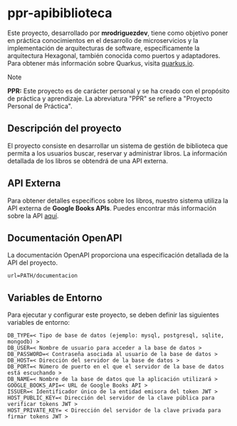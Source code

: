 # ppr-apibiblioteca

Este proyecto, desarrollado por **mrodriguezdev**, tiene como objetivo poner en práctica conocimientos en el desarrollo de microservicios y la implementación de arquitecturas de software, específicamente la arquitectura Hexagonal, también conocida 
como puertos y adaptadores. Para obtener más información sobre Quarkus, visita [quarkus.io](https://quarkus.io/).


> [!NOTE]
> **PPR:** Este proyecto es de carácter personal y se ha creado con el propósito de práctica y aprendizaje. La abreviatura "PPR" se refiere a "Proyecto Personal de Práctica".

## Descripción del proyecto
El proyecto consiste en desarrollar un sistema de gestión de biblioteca que permita a los usuarios buscar, reservar y administrar libros. La información detallada de los libros se obtendrá de una API externa.

## API Externa

Para obtener detalles específicos sobre los libros, nuestro sistema utiliza la API externa de **Google Books APIs**. Puedes encontrar más información sobre la API [aquí](https://developers.google.com/books).

## Documentación OpenAPI

La documentación OpenAPI proporciona una especificación detallada de la API del proyecto. 

```shell script
url=PATH/documentacion
```

## Variables de Entorno

Para ejecutar y configurar este proyecto, se deben definir las siguientes variables de entorno:

```shell script
DB_TYPE=< Tipo de base de datos (ejemplo: mysql, postgresql, sqlite, mongodb) >
DB_USER=< Nombre de usuario para acceder a la base de datos >
DB_PASSWORD=< Contraseña asociada al usuario de la base de datos >
DB_HOST=< Dirección del servidor de la base de datos >
DB_PORT=< Número de puerto en el que el servidor de la base de datos está escuchando >
DB_NAME=< Nombre de la base de datos que la aplicación utilizará >
GOOGLE_BOOKS_API=< URL de Google Books API >
ISSUER=< Identificador único de la entidad emisora del token JWT >
HOST_PUBLIC_KEY=< Dirección del servidor de la clave pública para verificar tokens JWT >
HOST_PRIVATE_KEY= < Dirección del servidor de la clave privada para firmar tokens JWT >
```

